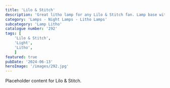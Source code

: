 ```yaml
---
title: 'Lilo & Stitch'
description: 'Great litho lamp for any Lilo & Stitch fan. Lamp base with Stitch embossed. 5 Litho shades available'
category: 'Lamps - Night Lamps - Litho Lamps'
subcategory: 'Lamp Litho'
catalogue number: '292'
tags: [
    'Lilo & Stitch', 
    'Light',
    'Litho', 
    ]
featured: true
pubDate: '2024-06-13'
heroImage: '/images/292.jpg'
---
```


Placeholder content for Lilo & Stitch.